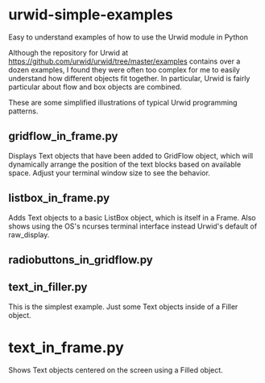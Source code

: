# urwid-simple-examples
Easy to understand examples of how to use the Urwid module in Python

Although the repository for Urwid at https://github.com/urwid/urwid/tree/master/examples contains over a dozen examples, I found they were often too complex for me to easily understand how different objects fit together. In particular, Urwid is fairly particular about flow and box objects are combined.

These are some simplified illustrations of typical Urwid programming patterns.

## gridflow_in_frame.py

Displays Text objects that have been added to GridFlow object, which will dynamically arrange the position of the text blocks based on available space. Adjust your terminal window size to see the behavior. 

## listbox_in_frame.py

Adds Text objects to a basic ListBox object, which is itself in a Frame. Also shows using the OS's ncurses terminal interface instead Urwid's default of raw_display.
## radiobuttons_in_gridflow.py

## text_in_filler.py

This is the simplest example. Just some Text objects inside of a Filler object.

# text_in_frame.py

Shows Text objects centered on the screen using a Filled object.
